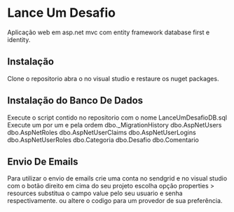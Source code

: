 # Lance Um Desafio
Aplicação web em asp.net mvc com entity framework database first e identity.

## Instalação 
Clone o repositorio abra o no visual studio e restaure os nuget packages.

## Instalação do Banco De Dados
Execute o script contido no repositorio com o nome LanceUmDesafioDB.sql
Execute um por um e pela ordem
dbo._MigrationHistory
dbo.AspNetUsers
dbo.AspNetRoles
dbo.AspNetUserClaims
dbo.AspNetUserLogins
dbo.AspNetUserRoles
dbo.Categoria
dbo.Desafio
dbo.Comentario

## Envio De Emails
Para utilizar o envio de emails crie uma conta no sendgrid e no visual studio com o botão direito em cima do seu projeto escolha opção properties > resources substitua o campo value pelo seu usuario e senha respectivamente.
ou altere o codigo para um provedor de sua preferência.


